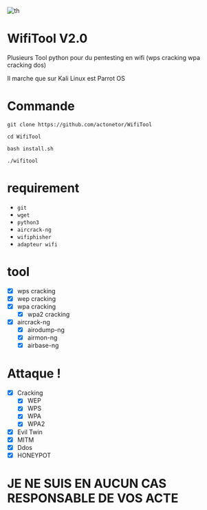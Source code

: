 ![th](https://user-images.githubusercontent.com/87834920/138570526-c049623e-a35c-49c4-8d6b-0d3689e0b7e9.jpg)


# WifiTool V2.0

Plusieurs Tool python pour du pentesting en wifi (wps cracking wpa cracking dos) 

Il marche que sur Kali Linux est Parrot OS

#   Commande
```
git clone https://github.com/actonetor/WifiTool
```
```
cd WifiTool
```
```
bash install.sh
```
```
./wifitool
```

#  requirement

- `git`
- `wget`
- `python3`
- `aircrack-ng`
- `wifiphisher`
- `adapteur wifi`

#  tool

- [x] wps cracking
- [x] wep cracking
- [x] wpa cracking
    - [x] wpa2 cracking
- [x] aircrack-ng
    - [x] airodump-ng
    - [x] airmon-ng 
    - [x] airbase-ng 
 
# Attaque !

- [x] Cracking
    - [x] WEP
    - [x] WPS
    - [x] WPA
    - [x] WPA2 
- [x] Evil Twin 
- [x] MITM
- [x] Ddos
- [x] HONEYPOT

# JE NE SUIS EN AUCUN CAS RESPONSABLE DE VOS ACTE


